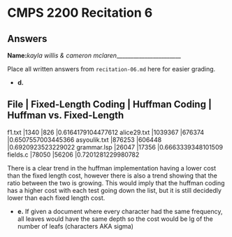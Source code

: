 # CMPS 2200 Recitation 6
## Answers

**Name:**_kayla willis & cameron mclaren________________________


Place all written answers from `recitation-06.md` here for easier grading.



- **d.**
 
File | Fixed-Length Coding | Huffman Coding | Huffman vs. Fixed-Length
----------------------------------------------------------------------
f1.txt    |1340                     |826                |0.6164179104477612
alice29.txt    |1039367                     |676374                |0.6507557003445366
asyoulik.txt    |876253                     |606448                |0.6920923523229022
grammar.lsp    |26047                     |17356                |0.6663339348101509
fields.c    |78050                     |56206                |0.7201281229980782

There is a clear trend in the huffman implementation having a lower cost than the fixed length cost, however there is also a trend showing that the ratio between the two is growing. This would imply that the huffman coding has a higher cost with each test going down the list, but it is still decidedly lower than each fixed length cost.


- **e.**
If given a document where every character had the same frequency, all leaves would have the same depth so the cost would be lg of the number of leafs (characters AKA sigma)